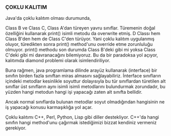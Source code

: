 ### ÇOKLU KALITIM

Java'da çoklu kalıtım olması durumunda,


Class B ve Class C, Class A'dan türeyen yavru sınıflar. Türemenin doğal özelliğini kullanarak print() isimli metodu da overwrite etmiş. D Classı  hem Class B'den hem de Class C'den türüyor. Yani çoklu kalıtım uygulanmış oluyor, türedikten sonra  print() method'unu override etme zorunluluğu olmuyor.  print() methodu son durumda Class B'deki gibi mi yoksa Class C'deki gibi mi davranacağını bilemiyoruz. Bu da bir paradoksa yol açıyor, kalıtımda diamond problemi olarak isimlendiriliyor.

Buna rağmen, java programlama dilinde arayüz kullanarak (interface) bir sınıfın birden fazla sınıftan miras almasını sağlayabiliriz. İnterface sınıfların içindeki metodlar kesinlikle soyuttur dolayısıyla bu tür sınıflardan türetilen alt sınıflar üst sınıfların aynı isimli isimli metodlarını bulundurmak zorundadır, bu yüzden hangi metodun hangi işi yapacağı zaten alt sınıfta bellidir.

Ancak normal sınıflarda bulunan metodlar soyut olmadığından hangisinin ne iş yapacağı konusu karmaşıklığa yol açar.

Çoklu kalıtımı C++, Perl, Python, Lisp gibi diller destekliyor.
C++'da hangi sınıfın hangi method'unu çağırmak istediğimizi bizzat kendiniz vermeniz gerekiyor. 
